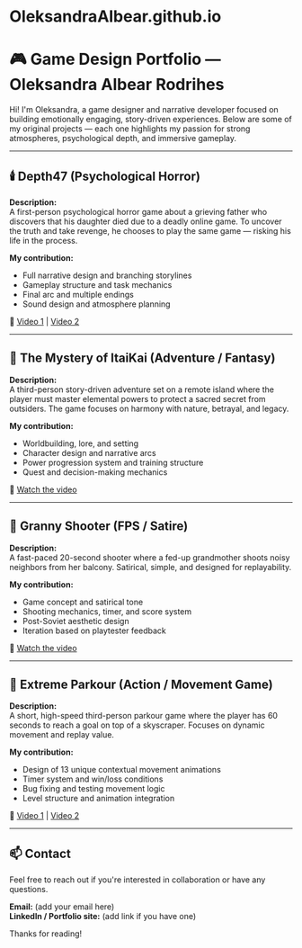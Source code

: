 # OleksandraAlbear.github.io
# 🎮 Game Design Portfolio — Oleksandra Albear Rodrihes

Hi! I'm Oleksandra, a game designer and narrative developer focused on building emotionally engaging, story-driven experiences. Below are some of my original projects — each one highlights my passion for strong atmospheres, psychological depth, and immersive gameplay.

---

## 🕯️ Depth47 (Psychological Horror)

**Description:**  
A first-person psychological horror game about a grieving father who discovers that his daughter died due to a deadly online game. To uncover the truth and take revenge, he chooses to play the same game — risking his life in the process.

**My contribution:**  
- Full narrative design and branching storylines  
- Gameplay structure and task mechanics  
- Final arc and multiple endings  
- Sound design and atmosphere planning

🎥 [Video 1](https://youtu.be/QwJWJHFuXx0) | [Video 2](https://youtu.be/SEVZyiOZFfo)

---

## 🌿 The Mystery of ItaiKai (Adventure / Fantasy)

**Description:**  
A third-person story-driven adventure set on a remote island where the player must master elemental powers to protect a sacred secret from outsiders. The game focuses on harmony with nature, betrayal, and legacy.

**My contribution:**  
- Worldbuilding, lore, and setting  
- Character design and narrative arcs  
- Power progression system and training structure  
- Quest and decision-making mechanics

🎥 [Watch the video](https://youtu.be/wjwIQEwsyAQ)

---

## 🧓 Granny Shooter (FPS / Satire)

**Description:**  
A fast-paced 20-second shooter where a fed-up grandmother shoots noisy neighbors from her balcony. Satirical, simple, and designed for replayability.

**My contribution:**  
- Game concept and satirical tone  
- Shooting mechanics, timer, and score system  
- Post-Soviet aesthetic design  
- Iteration based on playtester feedback

🎥 [Watch the video](https://youtu.be/p9CWE-se3JQ)

---

## 🏃 Extreme Parkour (Action / Movement Game)

**Description:**  
A short, high-speed third-person parkour game where the player has 60 seconds to reach a goal on top of a skyscraper. Focuses on dynamic movement and replay value.

**My contribution:**  
- Design of 13 unique contextual movement animations  
- Timer system and win/loss conditions  
- Bug fixing and testing movement logic  
- Level structure and animation integration

🎥 [Video 1](https://youtu.be/YEnxnDtmSzc) | [Video 2](https://youtu.be/p9CWE-se3JQ)

---

## 📫 Contact

Feel free to reach out if you're interested in collaboration or have any questions.

**Email:** (add your email here)  
**LinkedIn / Portfolio site:** (add link if you have one)

Thanks for reading!
